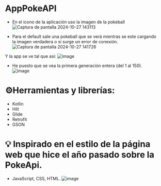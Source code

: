 # AppPokeAPI

- En el icono de la aplicación uso la imagen de la pokeball
  ![Captura de pantalla 2024-10-27 143113](https://github.com/user-attachments/assets/e7d7121c-406d-40ae-aebb-6803a49692b1)
  
- Para el default sale una pokeball que se verá mientras se este cargando la imagen verdadera o si surge un error de conexión.
![Captura de pantalla 2024-10-27 141726](https://github.com/user-attachments/assets/e2349831-74ab-4fc8-8738-ba48b7a6c562)

Y la app se ve tal que así: 
![image](https://github.com/user-attachments/assets/b3680309-62ec-4b1a-992c-a8d1fb03c335)

- He puesto que se vea la primera generación entera (del 1 al 150).
![image](https://github.com/user-attachments/assets/69081d72-30de-468a-afe5-ed88af7c9960)

# ⚙️Herramientas y librerías:
- Kotlin
- Hilt
- Glide
- Retrofit
- GSON


# 💡 Inspirado en el estilo de la página web que hice el año pasado sobre la PokeApi.
- JavaScript, CSS, HTML.
  ![image](https://github.com/user-attachments/assets/2c109953-3fea-4a19-9ed5-767460aa412a)






